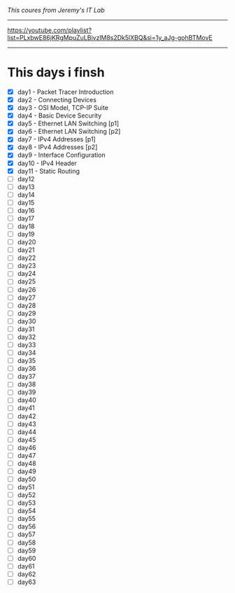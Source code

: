 *This coures from Jeremy's IT Lab*
***
https://youtube.com/playlist?list=PLxbwE86jKRgMpuZuLBivzlM8s2Dk5lXBQ&si=1y_aJg-gohBTMovE
***
# This days i finsh


- [x] day1 - Packet Tracer Introduction
- [x] day2 - Connecting Devices
- [x] day3 - OSI Model, TCP-IP Suite
- [x] day4 - Basic Device Security
- [x] day5 - Ethernet LAN Switching [p1]
- [x] day6 - Ethernet LAN Switching [p2]
- [x] day7 - IPv4 Addresses [p1]
- [x] day8 - IPv4 Addresses [p2]
- [x] day9 - Interface Configuration
- [x] day10 - IPv4 Header 
- [x] day11 - Static Routing
- [ ] day12
- [ ] day13
- [ ] day14
- [ ] day15
- [ ] day16
- [ ] day17
- [ ] day18
- [ ] day19
- [ ] day20
- [ ] day21
- [ ] day22
- [ ] day23
- [ ] day24
- [ ] day25
- [ ] day26
- [ ] day27
- [ ] day28
- [ ] day29
- [ ] day30
- [ ] day31
- [ ] day32
- [ ] day33
- [ ] day34
- [ ] day35
- [ ] day36
- [ ] day37
- [ ] day38
- [ ] day39
- [ ] day40
- [ ] day41
- [ ] day42
- [ ] day43
- [ ] day44
- [ ] day45
- [ ] day46
- [ ] day47
- [ ] day48
- [ ] day49
- [ ] day50
- [ ] day51
- [ ] day52
- [ ] day53
- [ ] day54
- [ ] day55
- [ ] day56
- [ ] day57
- [ ] day58
- [ ] day59
- [ ] day60
- [ ] day61
- [ ] day62
- [ ] day63
